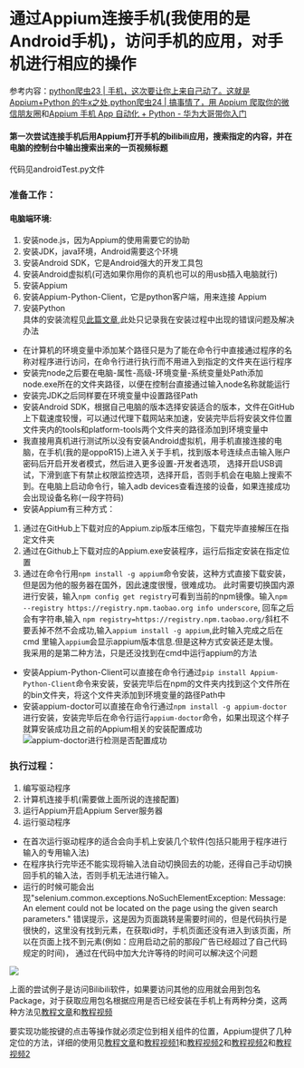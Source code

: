 # 通过Appium连接手机(我使用的是Android手机)，访问手机的应用，对手机进行相应的操作

参考内容：[python爬虫23 | 手机，这次要让你上来自己动了。这就是 Appium+Python 的牛x之处](https://mp.weixin.qq.com/s?__biz=MzU2ODYzNTkwMg==&mid=2247484358&idx=1&sn=23e920d7a8d43dafd7607c8d30eeb946&scene=19#wechat_redirect),[python爬虫24 | 搞事情了，用 Appium 爬取你的微信朋友圈](https://mp.weixin.qq.com/s?__biz=MzU2ODYzNTkwMg==&mid=2247484386&idx=1&sn=7f0545f27f095f20d69deedfa9f606a1&scene=19#wechat_redirect)和[Appium 手机 App 自动化 + Python - 华为大哥带你入门](https://www.bilibili.com/video/BV1tE411n7rV?p=4)

#### 第一次尝试连接手机后用Appium打开手机的bilibili应用，搜索指定的内容，并在电脑的控制台中输出搜索出来的一页视频标题
代码见androidTest.py文件
### 准备工作：

#### 电脑端环境:
1. 安装node.js，因为Appium的使用需要它的协助  
2. 安装JDK，java环境，Android需要这个环境  
3. 安装Android SDK，它是Android强大的开发工具包
4. 安装Android虚拟机(可选如果你用你的真机也可以的用usb插入电脑就行)
5. 安装Appium
6. 安装Appium-Python-Client，它是python客户端，用来连接 Appium  
7. 安装Python  
具体的安装流程见[此篇文章](https://mp.weixin.qq.com/s?__biz=MzU2ODYzNTkwMg==&mid=2247484358&idx=1&sn=23e920d7a8d43dafd7607c8d30eeb946&scene=19#wechat_redirect),此处只记录我在安装过程中出现的错误问题及解决办法  
* 在计算机的环境变量中添加某个路径只是为了能在命令行中直接通过程序的名称对程序进行访问，在命令行进行执行而不用进入到指定的文件夹在运行程序
* 安装完node之后要在电脑-属性-高级-环境变量-系统变量处Path添加node.exe所在的文件夹路径，以便在控制台直接通过输入node名称就能运行
* 安装完JDK之后同样要在环境变量中设置路径Path
* 安装Android SDK，根据自己电脑的版本选择安装适合的版本，文件在GitHub上下载速度较慢，可以通过代理下载网站来加速，安装完毕后将安装文件位置文件夹内的tools和platform-tools两个文件夹的路径添加到环境变量中
* 我直接用真机进行测试所以没有安装Android虚拟机，用手机直接连接的电脑，在手机(我的是oppoR15)上进入关于手机，找到版本号连续点击输入账户密码后开启开发者模式，然后进入更多设置-开发者选项，
选择开启USB调试，下滑到底下有禁止权限监控选项，选择开启，否则手机会在电脑上搜索不到。在电脑上启动命令行，输入adb devices查看连接的设备，如果连接成功会出现设备名称(一段字符码)
* 安装Appium有三种方式：  
1. 通过在GitHub上下载对应的Appium.zip版本压缩包，下载完毕直接解压在指定文件夹  
2. 通过在Github上下载对应的Appium.exe安装程序，运行后指定安装在指定位置
3. 通过在命令行用`npm install -g appium`命令安装，这种方式直接下载安装，但是因为他的服务器在国外，因此速度很慢，很难成功。
此时需要切换国内源进行安装，输入`npm config get registry`可看到当前的npm镜像。输入`npm --registry https://registry.npm.taobao.org info underscore`,
回车之后会有字符串,输入 `npm registry=https://registry.npm.taobao.org/`斜杠不要丢掉不然不会成功,输入`appium install -g appium`,此时输入完成之后在cmd
里输入`appium`会显示appium版本信息.但是这种方式安装还是太慢。  
我采用的是第二种方法，只是还没找到在cmd中运行appium的方法  
* 安装Appium-Python-Client可以直接在命令行通过`pip install Appium-Python-Client`命令来安装，安装完毕后在npm的文件夹内找到这个文件所在的bin文件夹，将这个文件夹添加到环境变量的路径Path中
* 安装appium-doctor可以直接在命令行通过`npm install -g appium-doctor`进行安装，安装完毕后在命令行运行`appium-doctor`命令，如果出现这个样子就算安装成功且之前的Appium相关的安装配置成功![appium-doctor进行检测是否配置成功](https://mmbiz.qpic.cn/mmbiz_png/J2icnQspGlaI2CvG0TfHIElp0zbKciapWr8Jefg8EaVZCU14MtQqlR8QeAADNS59DONoQbiaMlNPT2eLb54MxMfVg/640?wx_fmt=png&tp=webp&wxfrom=5&wx_lazy=1&wx_co=1)

### 执行过程：
1. 编写驱动程序
3. 计算机连接手机(需要做上面所说的连接配置)
2. 运行Appium开启Appium Server服务器
3. 运行驱动程序
* 在首次运行驱动程序的适合会向手机上安装几个软件(包括只能用于程序进行输入的专用输入法)
* 在程序执行完毕还不能实现将输入法自动切换回去的功能，还得自己手动切换回手机的输入法，否则手机无法进行输入。
* 运行的时候可能会出现"selenium.common.exceptions.NoSuchElementException: Message: An element could not be located on the page using the given search parameters."
错误提示，这是因为页面跳转是需要时间的，但是代码执行是很快的，这里没有找到元素，在获取id时，手机页面还没有进入到该页面，所以在页面上找不到元素(例如：应用启动之前的那段广告已经超过了自己代码规定的时间)，
通过在代码中加大允许等待的时间可以解决这个问题  

![](https://pic3.zhimg.com/50/v2-ac7a976b3b3353895d504c93466375ee_hd.jpg?source=1940ef5c)


上面的尝试例子是访问Bilibili软件，如果要访问其他的应用就会用到包名Package，对于获取应用包名根据应用是否已经安装在手机上有两种分类，这两种方法见[教程文章](http://www.python3.vip/tut/auto/appium/01/#%E6%9F%A5%E6%89%BE-%E5%BA%94%E7%94%A8-package-%E5%92%8C-activity)和[教程视频](https://www.bilibili.com/video/BV1tE411n7rV?p=6)  

要实现功能按键的点击等操作就必须定位到相关组件的位置，Appium提供了几种定位的方法，详细的使用见[教程文章](http://www.python3.vip/tut/auto/appium/02/)和[教程视频1](https://www.bilibili.com/video/BV1tE411n7rV?p=7)和[教程视频2](https://www.bilibili.com/video/BV1tE411n7rV?p=8)和[教程视频2](https://www.bilibili.com/video/BV1tE411n7rV?p=9)和[教程视频2](https://www.bilibili.com/video/BV1tE411n7rV?p=10)  




